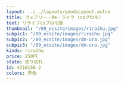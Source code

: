 ```yaml
---
layout: ../../layouts/goodsLayout.astro
title: フェアリー・Re・ライフ (csプロモ)
text: リライフcsプロモ版
thumbnail: "/09_ecsite/images/riraihu.jpg"
subpic1: "/09_ecsite/images/riraihu.jpg"
subpic2: "/09_ecsite/images/dm-ura.jpg"
subpic3: "/09_ecsite/images/dm-ura.jpg"
kinds: riraihu
price: 250円
state: 売り切れ
id: 4710158-2
colors: 赤色
---
```

